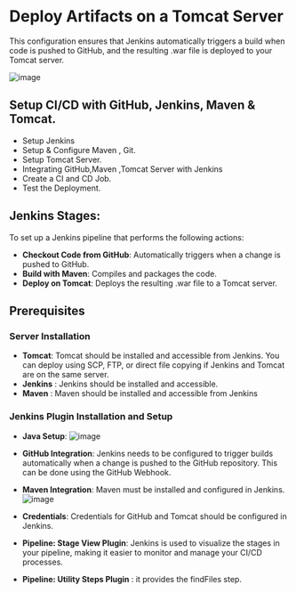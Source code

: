 # Deploy Artifacts on a Tomcat Server
This configuration ensures that Jenkins automatically triggers a build when code is pushed to GitHub, and the resulting .war file is deployed to your Tomcat server.

![image](https://github.com/user-attachments/assets/48fd45af-2bdc-4aac-a0a2-2ffa6ebf7b59)

## Setup CI/CD with GitHub, Jenkins, Maven & Tomcat.
- Setup Jenkins
- Setup & Configure Maven , Git.
- Setup Tomcat Server.
- Integrating GitHub,Maven ,Tomcat Server with Jenkins
- Create a CI and CD Job.
- Test the Deployment.

## Jenkins Stages:
To set up a Jenkins pipeline that performs the following actions:
- **Checkout Code from GitHub**: Automatically triggers when a change is pushed to GitHub.
- **Build with Maven**: Compiles and packages the code.
- **Deploy on Tomcat**: Deploys the resulting .war file to a Tomcat server.

## Prerequisites

### Server Installation
- **Tomcat**: Tomcat should be installed and accessible from Jenkins. You can deploy using SCP, FTP, or direct file copying if Jenkins and Tomcat are on the same server.
- **Jenkins** : Jenkins should be installed and accessible.
- **Maven** : Maven should be installed and accessible from Jenkins

### Jenkins Plugin Installation and Setup
- **Java Setup**: 
![image](https://github.com/user-attachments/assets/9bda1c58-ef34-4442-a4b3-92596e846d4c)

- **GitHub Integration**: Jenkins needs to be configured to trigger builds automatically when a change is pushed to the GitHub repository. This can be done using the GitHub Webhook.
- **Maven Integration**: Maven must be installed and configured in Jenkins.
  ![image](https://github.com/user-attachments/assets/fa6666fc-da5c-44b8-b9ef-d832035ec21b)

- **Credentials**: Credentials for GitHub and Tomcat should be configured in Jenkins.
- **Pipeline: Stage View Plugin**: Jenkins is used to visualize the stages in your pipeline, making it easier to monitor and manage your CI/CD processes.
- **Pipeline: Utility Steps Plugin** : it provides the findFiles step.


